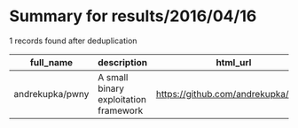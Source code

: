 
# Summary for results/2016/04/16
    
1 records found after deduplication

| full_name | description | html_url | matched_list | matched_count | pushed_at | size | stargazers_count | language | forks_count | vul_ids |
|-----------------|---------------------------------------|------------------------------------|----------------|-----------------|---------------------------|--------|--------------------|------------|---------------|-----------|
| andrekupka/pwny | A small binary exploitation framework | https://github.com/andrekupka/pwny | ['exploit'] | 1 | 2016-04-16 13:36:28+00:00 | 12 | 3 | Python | 0 | [] |
